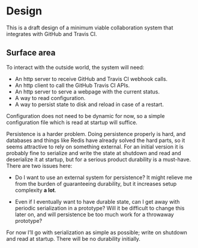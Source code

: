 # Design

This is a draft design of a minimum viable collaboration system that integrates
with GitHub and Travis CI.

## Surface area

To interact with the outside world, the system will need:

 * An http server to receive GitHub and Travis CI webhook calls.
 * An http client to call the GitHub Travis CI APIs.
 * An http server to serve a webpage with the current status.
 * A way to read configuration.
 * A way to persist state to disk and reload in case of a restart.

Configuration does not need to be dynamic for now, so a simple configuration
file which is read at startup will suffice.

Persistence is a harder problem. Doing persistence properly is hard, and
databases and things like Redis have already solved the hard parts, so it seems
attractive to rely on something external. For an initial version it is probably
fine to serialize and write the state at shutdown and read and deserialize it at
startup, but for a serious product durability is a must-have. There are two
issues here:

 * Do I want to use an external system for persistence? It might relieve me from
   the burden of guaranteeing durability, but it increases setup complexity
   **a lot**.

 * Even if I eventually want to have durable state, can I get away with
   periodic serialization in a prototype? Will it be difficult to change this
   later on, and will persistence be too much work for a throwaway prototype?

For now I’ll go with serialization as simple as possible; write on shutdown and
read at startup. There will be no durability initially.

